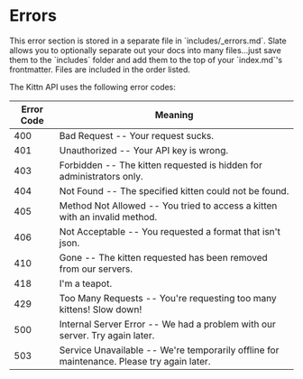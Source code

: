 # Errors

<aside class="notice">This error section is stored in a separate file in `includes/_errors.md`. Slate allows you to optionally separate out your docs into many files...just save them to the `includes` folder and add them to the top of your `index.md`'s frontmatter. Files are included in the order listed.</aside>

The Kittn API uses the following error codes:

| Error Code | Meaning                                                                                   |
| ---------- | ----------------------------------------------------------------------------------------- |
| 400        | Bad Request -- Your request sucks.                                                        |
| 401        | Unauthorized -- Your API key is wrong.                                                    |
| 403        | Forbidden -- The kitten requested is hidden for administrators only.                      |
| 404        | Not Found -- The specified kitten could not be found.                                     |
| 405        | Method Not Allowed -- You tried to access a kitten with an invalid method.                |
| 406        | Not Acceptable -- You requested a format that isn't json.                                 |
| 410        | Gone -- The kitten requested has been removed from our servers.                           |
| 418        | I'm a teapot.                                                                             |
| 429        | Too Many Requests -- You're requesting too many kittens! Slow down!                       |
| 500        | Internal Server Error -- We had a problem with our server. Try again later.               |
| 503        | Service Unavailable -- We're temporarily offline for maintenance. Please try again later. |
